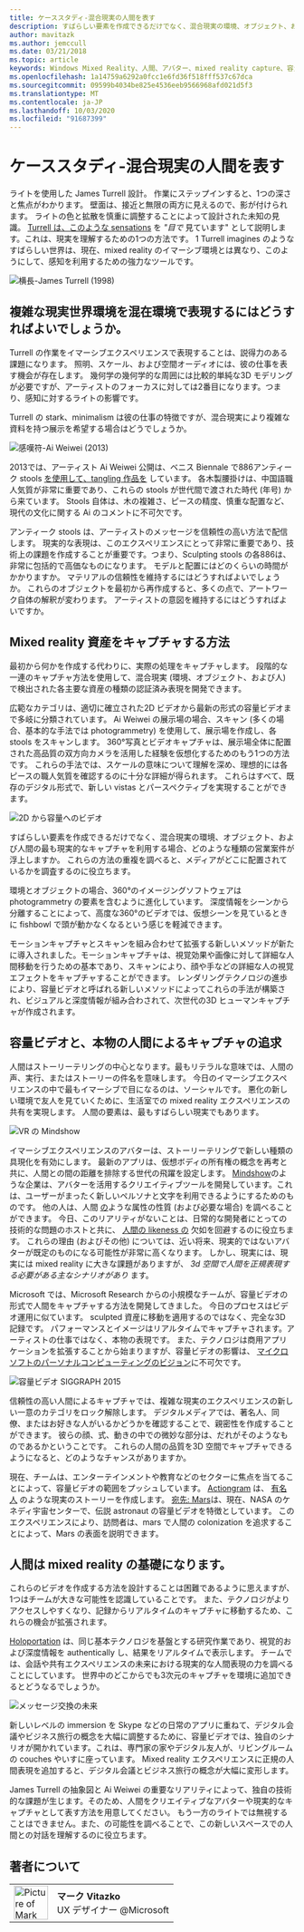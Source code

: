 ```yaml
---
title: ケーススタディ-混合現実の人間を表す
description: すばらしい要素を作成できるだけでなく、混合現実の環境、オブジェクト、および人間の最も現実的なキャプチャを利用する場合、どのような種類の営業案件が浮上しますか。
author: mavitazk
ms.author: jemccull
ms.date: 03/21/2018
ms.topic: article
keywords: Windows Mixed Reality、人間、アバター、mixed reality capture、容量ビデオ
ms.openlocfilehash: 1a14759a6292a0fcc1e6fd36f518fff537c67dca
ms.sourcegitcommit: 09599b4034be825e4536eeb9566968afd021d5f3
ms.translationtype: MT
ms.contentlocale: ja-JP
ms.lasthandoff: 10/03/2020
ms.locfileid: "91687399"
---
```

# <a name="case-study---representing-humans-in-mixed-reality"></a>ケーススタディ-混合現実の人間を表す

ライトを使用した James Turrell 設計。 作業にステップインすると、1つの深さと焦点がわかります。 壁面は、接近と無限の両方に見えるので、影が付けられます。 ライトの色と拡散を慎重に調整することによって設計された未知の見識。 [Turrell は、このような sensations](https://www.sculpture.org/documents/scmag02/nov02/turrell/turrell.shtml) を *"目で* 見ています" として説明します。これは、現実を理解するための1つの方法です。 1 Turrell imagines のようなすばらしい世界は、現在、mixed reality のイマーシブ環境とは異なり、このようにして、感知を利用するための強力なツールです。

![横長-James Turrell (1998)](../develop/platform-capabilities-and-apis/images/wide-out-james-turrell.jpg)

## <a name="how-do-you-represent-complex-real-world-environments-in-mixed-reality"></a>複雑な現実世界環境を混在環境で表現するにはどうすればよいでしょうか。

Turrell の作業をイマーシブエクスペリエンスで表現することは、説得力のある課題になります。 照明、スケール、および空間オーディオには、彼の仕事を表す機会が存在します。 幾何学の幾何学的な周囲には比較的単純な3D モデリングが必要ですが、アーティストのフォーカスに対しては2番目になります。つまり、感知に対するライトの影響です。

Turrell の stark、minimalism は彼の仕事の特徴ですが、混合現実により複雑な資料を持つ展示を希望する場合はどうでしょうか。

![感嘆符-Ai Weiwei (2013)](../develop/platform-capabilities-and-apis/images/bang-ai-weiwie.jpg)

2013では、アーティスト Ai Weiwei 公開は、ベニス Biennale で886アンティーク stools [を使用して、tangling 作品を](https://www.designboom.com/art/ai-weiwei-bang-installation-at-venice-art-biennale-2013/) しています。 各木製腰掛けは、中国語職人気質が非常に重要であり、これらの stools が世代間で渡された時代 (年号) から来ています。 Stools 自体は、木の複雑さ、ピースの精度、慎重な配置など、現代の文化に関する Ai のコメントに不可欠です。

アンティーク stools は、アーティストのメッセージを信頼性の高い方法で配信します。 現実的な表現は、このエクスペリエンスにとって非常に重要であり、技術上の課題を作成することが重要です。つまり、Sculpting stools の各886は、非常に包括的で高価なものになります。 モデルと配置にはどのくらいの時間がかかりますか。 マテリアルの信頼性を維持するにはどうすればよいでしょうか。 これらのオブジェクトを最初から再作成すると、多くの点で、アートワーク自体の解釈が変わります。 アーティストの意図を維持するにはどうすればよいですか。

## <a name="methods-of-capturing-mixed-reality-assets"></a>Mixed reality 資産をキャプチャする方法

最初から何かを作成する代わりに、実際の処理をキャプチャします。 段階的な一連のキャプチャ方法を使用して、混合現実 (環境、オブジェクト、および人) で検出された各主要な資産の種類の認証済み表現を開発できます。

広範なカテゴリは、適切に確立された2D ビデオから最新の形式の容量ビデオまで多岐に分類されています。 Ai Weiwei の展示場の場合、スキャン (多くの場合、基本的な手法では photogrammetry) を使用して、展示場を作成し、各 stools をスキャンします。 360°写真とビデオキャプチャは、展示場全体に配置された高品質の双方向カメラを活用した経験を仮想化するためのもう1つの方法です。 これらの手法では、スケールの意味について理解を深め、理想的には各ピースの職人気質を確認するのに十分な詳細が得られます。 これらはすべて、既存のデジタル形式で、新しい vistas とパースペクティブを実現することができます。

![2D から容量へのビデオ](../develop/platform-capabilities-and-apis/images/2d-to-volumetric-video.png)

すばらしい要素を作成できるだけでなく、混合現実の環境、オブジェクト、および人間の最も現実的なキャプチャを利用する場合、どのような種類の営業案件が浮上しますか。 これらの方法の重複を調べると、メディアがどこに配置されているかを調査するのに役立ちます。

環境とオブジェクトの場合、360°のイメージングソフトウェアは photogrammetry の要素を含むように進化しています。 深度情報をシーンから分離することによって、高度な360°のビデオでは、仮想シーンを見ているときに fishbowl で頭が動かなくなるという感じを軽減できます。

モーションキャプチャとスキャンを組み合わせて拡張する新しいメソッドが新たに導入されました。モーションキャプチャは、視覚効果や画像に対して詳細な人間移動を行うための基本であり、スキャンにより、顔や手などの詳細な人の視覚エフェクトをキャプチャすることができます。 レンダリングテクノロジの進歩により、容量ビデオと呼ばれる新しいメソッドによってこれらの手法が構築され、ビジュアルと深度情報が組み合わされて、次世代の3D ヒューマンキャプチャが作成されます。

## <a name="volumetric-video-and-the-pursuit-of-authentic-human-capture"></a>容量ビデオと、本物の人間によるキャプチャの追求

人間はストーリーテリングの中心となります。最もリテラルな意味では、人間の声、実行、またはストーリーの件名を意味します。 今日のイマーシブエクスペリエンスの中で最もイマーシブで目になるのは、ソーシャルです。 悪化の新しい環境で友人を見ていくために、生活室での mixed reality エクスペリエンスの共有を実現します。 人間の要素は、最もすばらしい現実でもあります。

![VR の Mindshow](../develop/platform-capabilities-and-apis/images/mindshow-in-vr-640px.jpg)

イマーシブエクスペリエンスのアバターは、ストーリーテリングで新しい種類の具現化を有効にします。 最新のアプリは、仮想ボディの所有権の概念を再考と共に、人間との間の距離を排除する世代の飛躍を設定します。 [Mindshow](https://mindshow.com/)のような企業は、アバターを活用するクリエイティブツールを開発しています。これは、ユーザーがまったく新しいペルソナと文字を利用できるようにするためのものです。 他の人は、人間 [の](https://en.wikipedia.org/wiki/Uncanny_valley)ような属性の性質 (および必要な場合) を調べることができます。 今日、このリアリティがないことは、日常的な開発者にとっての技術的な問題のホストと共に、 [人間の likeness の](https://en.wikipedia.org/wiki/Uncanny_valley) 欠如を回避するのに役立ちます。 これらの理由 (およびその他) については、近い将来、現実的ではないアバターが既定のものになる可能性が非常に高くなります。 しかし、現実には、現実には mixed reality に大きな課題がありますが、 *3d 空間で人間を正規表現する必要がある主なシナリオがあり* ます。

Microsoft では、Microsoft Research からの小規模なチームが、容量ビデオの形式で人間をキャプチャする方法を開発してきました。 今日のプロセスはビデオ運用に似ています。 sculpted 資産に移動を適用するのではなく、完全な3D 記録です。 パフォーマンスとイメージはリアルタイムでキャプチャされます。アーティストの仕事ではなく、本物の表現です。 また、テクノロジは商用アプリケーションを拡張することから始まりますが、容量ビデオの影響は、 [マイクロソフトのパーソナルコンピューティングのビジョン](https://www.youtube.com/watch?v=tcyj-_IEWt8)に不可欠です。

![容量ビデオ SIGGRAPH 2015](../develop/platform-capabilities-and-apis/images/volumetric-video-siggraph-2015.gif)

信頼性の高い人間によるキャプチャでは、複雑な現実のエクスペリエンスの新しい一意のカテゴリをロック解除します。 デジタルメディアでは、著名人、同僚、またはお好きな人がいるかどうかを確認することで、親密性を作成することができます。 彼らの顔、式、動きの中での微妙な部分は、だれがそのようなものであるかということです。 これらの人間の品質を3D 空間でキャプチャできるようになると、どのようなチャンスがありますか。

現在、チームは、エンターテインメントや教育などのセクターに焦点を当てることによって、容量ビデオの範囲をプッシュしています。 [Actiongram](https://www.microsoft.com/p/actiongram/9nblggh5ftmt) は、 [有名人](https://www.youtube.com/watch?v=BwWueXlsOrA) のような現実のストーリーを作成します。 [宛先: Mars](https://www.jpl.nasa.gov/news/news.php?feature=6220)は、現在、NASA のケネディ宇宙センターで、伝説 astronaut の容量ビデオを特徴としています。 このエクスペリエンスにより、訪問者は、mars で人間の colonization を追求することによって、Mars の表面を説明できます。

## <a name="humans-are-fundamental-to-mixed-reality"></a>人間は mixed reality の基礎になります。

これらのビデオを作成する方法を設計することは困難であるように思えますが、1つはチームが大きな可能性を認識していることです。 また、テクノロジがよりアクセスしやすくなり、記録からリアルタイムのキャプチャに移動するため、これらの機会が拡張されます。

[Holoportation](https://www.microsoft.com/research/project/holoportation-3/) は、同じ基本テクノロジを基盤とする研究作業であり、視覚的および深度情報を authentically し、結果をリアルタイムで表示します。 チームでは、会話や共有エクスペリエンスの未来における現実的な人間表現の力を調べることにしています。 世界中のどこからでも3次元のキャプチャを環境に追加できるとどうなるでしょうか。

![メッセージ交換の未来](../develop/platform-capabilities-and-apis/images/girl-with-dress.jpg)

新しいレベルの immersion を Skype などの日常のアプリに重ねて、デジタル会議やビジネス旅行の概念を大幅に調整するために、容量ビデオでは、独自のシナリオが開かれています。これは、専門家の家やデジタル友人が、リビングルームの couches やいすに座っています。 Mixed reality エクスペリエンスに正規の人間表現を追加すると、デジタル会議とビジネス旅行の概念が大幅に変形します。

James Turrell の抽象図と Ai Weiwei の重要なリアリティによって、独自の技術的な課題が生じます。そのため、人間をクリエイティブなアバターや現実的なキャプチャとして表す方法を用意してください。 もう一方のライトでは無視することはできません。また、の可能性を調べることで、この新しいスペースでの人間との対話を理解するのに役立ちます。

## <a name="about-the-author"></a>著者について

<table style="border-collapse:collapse" padding-left="0px">
<tr>
<td style="border-style: none" width="60"><img alt="Picture of Mark Vitazko" width="60" height="60" src="images/mark-vitazko.jpg"></td>
<td style="border-style: none"><b>マーク Vitazko</b><br>UX デザイナー @Microsoft</td>
</tr>
</table>
